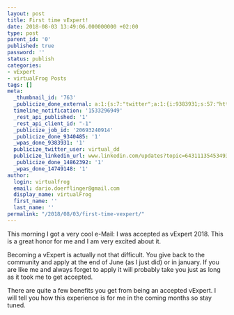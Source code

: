 ```yaml
---
layout: post
title: First time vExpert!
date: 2018-08-03 13:49:06.000000000 +02:00
type: post
parent_id: '0'
published: true
password: ''
status: publish
categories:
- vExpert
- virtualFrog Posts
tags: []
meta:
  _thumbnail_id: '763'
  _publicize_done_external: a:1:{s:7:"twitter";a:1:{i:9383931;s:57:"https://twitter.com/virtual_dd/status/1025347850664927232";}}
  timeline_notification: '1533296949'
  _rest_api_published: '1'
  _rest_api_client_id: "-1"
  _publicize_job_id: '20693240914'
  _publicize_done_9340485: '1'
  _wpas_done_9383931: '1'
  publicize_twitter_user: virtual_dd
  publicize_linkedin_url: www.linkedin.com/updates?topic=6431113545349365760
  _publicize_done_14862392: '1'
  _wpas_done_14749148: '1'
author:
  login: virtualfrog
  email: dario.doerflinger@gmail.com
  display_name: virtualFrog
  first_name: ''
  last_name: ''
permalink: "/2018/08/03/first-time-vexpert/"
---
```

This morning I got a very cool e-Mail: I was accepted as vExpert 2018. This is a great honor for me and I am very excited about it.

Becoming a vExpert is actually not that difficult. You give back to the community and apply at the end of June (as I just did) or in january. If you are like me and always forget to apply it will probably take you just as long as it took me to get accepted.

There are quite a few benefits you get from being an accepted vExpert. I will tell you how this experience is for me in the coming months so stay tuned.

